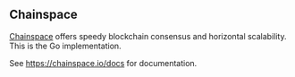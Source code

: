 ## Chainspace

[Chainspace](https://chainspace.io) offers speedy blockchain consensus and horizontal scalability. This is the Go implementation.

See https://chainspace.io/docs for documentation.

